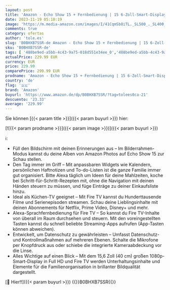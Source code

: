 ```yaml
---
layout: post
title: 'Amazon - Echo Show 15 + Fernbedienung | 15 6-Zoll-Smart-Display in Full HD  Alexa und Fire TV integriert'
date: 2023-11-19 05:10:19
image: 'https://m.media-amazon.com/images/I/41CqmSb8iTL._SL500_._SL400_.jpg'
comments: true
category: ofertas
author: 'tole.es'
slug: 'B0BHXB7SSR-de Amazon - Echo Show 15 + Fernbedienung | 15 6-Zoll-Smart-...'
sku: 'B0BHXB7SSR-de'
tags: [ '488be9ed-a5bb-4c43-9a75-018d551e34ee_0','488be9ed-a5bb-4c43-9a75-018d551e34ee_5401','Amazon-Geräte','Amazon-Geräte & Zubehör','Arborist Merchandising Root','Echo Show 15+Remote','Echo Smart Speaker & Displays','Self Service','Special Features Stores','amazon','🇩🇪', ]
actualPrice: 229.99 EUR
currency: EUR
price: 229.99
comparePrice: 299.99 EUR
prodname: 'Amazon - Echo Show 15 + Fernbedienung | 15 6-Zoll-Smart-Display in Full HD  Alexa und Fire TV integriert'
country: 'de'
flag: '🇩🇪'
brand: 'Amazon'
buyurl: 'https://www.amazon.de/dp/B0BHXB7SSR/?tag=tolees0ca-21'
descuento: '23.33'
average: '229.99'
---
```


Sie können [{{< param title >}}]({{< param buyurl >}}) hier:

[![{{< param prodname >}}]({{< param image >}})]({{< param buyurl >}})

ℹ️:

- Füll den Bildschirm mit deinen Erinnerungen aus – Im Bilderrahmen-Modus kannst du deine Alben von Amazon Photos auf Echo Show 15 zur Schau stellen.
- Den Tag immer im Griff – Mit anpassbaren Widgets wie Kalendern, persönlichen Haftnotizen und To-do-Listen ist die ganze Familie immer gut organisiert. Bitte Alexa täglich um Ideen für deine Mahlzeiten, koche bei Schritt-für-Schritt-Rezepten mit, ohne die Navigation mit deinen Händen steuern zu müssen, und füge Einträge zu deiner Einkaufsliste hinzu.
- Ideal als Küchen-TV geeignet – Mit Fire TV kannst du Hunderttausende Filme und Serienepisoden streamen. Schau deine Lieblingsinhalte mit deinen Abonnements für Netflix, Prime Video, Disney+ und mehr.
- Alexa-Sprachfernbedienung für Fire TV – So kannst du Fire TV-Inhalte von überall im Raum durchsehen und steuern. Mit den voreingestellten Tasten kannst du schnell beliebte Streaming-Apps aufrufen (App-Tasten können abweichen).
- Entwickelt, um Datenschutz zu gewährleisten – Umfasst Datenschutz- und Kontrollmaßnahmen auf mehreren Ebenen. Schalte die Mikrofone per Knopfdruck aus oder schiebe die integrierte Kameraabdeckung vor die Linse.
- Alles Wichtige auf einen Blick – Mit dem 15,6 Zoll (40 cm) großen 1080p-Smart-Display in Full HD und Fire TV werden Unterhaltungsinhalte und Elemente für die Familienorganisation in brillanter Bildqualität dargestellt.

[🛒 Hier!!]({{< param buyurl >}})
{{<world>}}B0BHXB7SSR{{</world>}}
